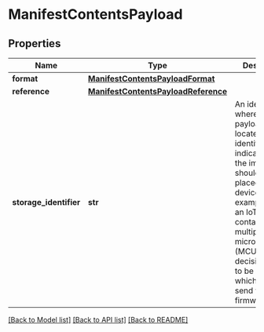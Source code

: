 # ManifestContentsPayload

## Properties
Name | Type | Description | Notes
------------ | ------------- | ------------- | -------------
**format** | [**ManifestContentsPayloadFormat**](ManifestContentsPayloadFormat.md) |  | [optional] 
**reference** | [**ManifestContentsPayloadReference**](ManifestContentsPayloadReference.md) |  | [optional] 
**storage_identifier** | **str** | An identifier for where the payload is to be located. This identifier indicates where the image should be placed on the device. For example, when an IoT device contains multiple microcontrollers (MCUs) and the decision needs to be made to which MCU to send which firmware image. | [optional] 

[[Back to Model list]](../README.md#documentation-for-models) [[Back to API list]](../README.md#documentation-for-api-endpoints) [[Back to README]](../README.md)


